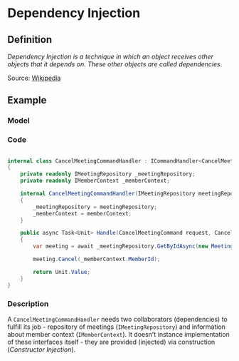 # Dependency Injection

## Definition

*Dependency Injection is a technique in which an object receives other objects that it depends on. These other objects are called dependencies.*

Source: [Wikipedia](https://en.wikipedia.org/wiki/Dependency_injection)

## Example

### Model

### Code

```csharp

internal class CancelMeetingCommandHandler : ICommandHandler<CancelMeetingCommand>
{
    private readonly IMeetingRepository _meetingRepository;
    private readonly IMemberContext _memberContext;

    internal CancelMeetingCommandHandler(IMeetingRepository meetingRepository, IMemberContext memberContext)
    {
        _meetingRepository = meetingRepository;
        _memberContext = memberContext;
    }

    public async Task<Unit> Handle(CancelMeetingCommand request, CancellationToken cancellationToken)
    {
        var meeting = await _meetingRepository.GetByIdAsync(new MeetingId(request.MeetingId));

        meeting.Cancel(_memberContext.MemberId);

        return Unit.Value;
    }
}

```
### Description

A `CancelMeetingCommandHandler` needs two collaborators (dependencies) to fulfill its job - repository of meetings (`IMeetingRepository`) and information about member context (`IMemberContext`). It doesn't instance implementation of these interfaces itself - they are provided (injected) via construction (*Constructor Injection*).